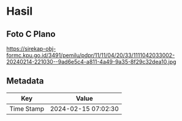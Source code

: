 # Hasil

## Foto C Plano

https://sirekap-obj-formc.kpu.go.id/3491/pemilu/pdpr/11/11/04/20/33/1111042033002-20240214-221030--9ad6e5c4-a811-4a49-9a35-8f29c32dea10.jpg


## Metadata

| Key        | Value               |
| ---------- | ------------------- |
| Time Stamp | 2024-02-15 07:02:30 |



